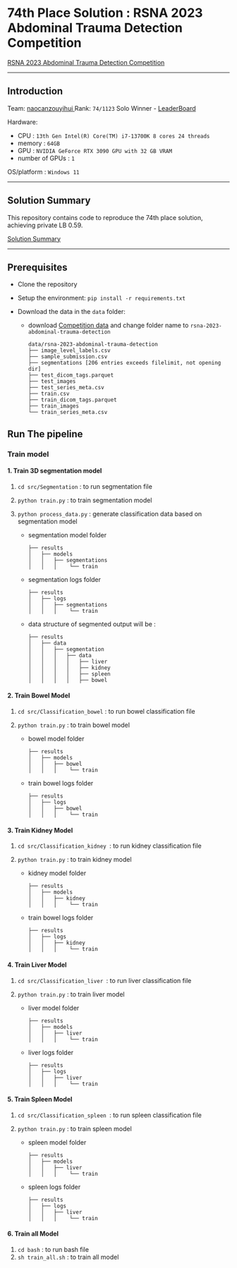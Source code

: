 # 74th Place Solution : RSNA 2023 Abdominal Trauma Detection Competition

[RSNA 2023 Abdominal Trauma Detection Competition](https://www.kaggle.com/competitions/rsna-2023-abdominal-trauma-detection/overview)

------

## Introduction

Team: [naocanzouyihui ](https://www.kaggle.com/naocanzouyihui)
Rank: `74/1123` Solo Winner - [LeaderBoard](https://www.kaggle.com/competitions/rsna-2023-abdominal-trauma-detection/leaderboard)

Hardware:

- CPU : `13th Gen Intel(R) Core(TM) i7-13700K 8 cores 24 threads`
- memory : `64GB`
- GPU : `NVIDIA GeForce RTX 3090 GPU with 32 GB VRAM`
- number of GPUs : `1`

OS/platform : `Windows 11`

------

## Solution Summary

This repository contains code to reproduce the 74th place solution, achieving private LB 0.59.

[Solution Summary](https://www.kaggle.com/competitions/rsna-2023-abdominal-trauma-detection/discussion/459058)

------

## Prerequisites

- Clone the repository

- Setup the environment:
  `pip install -r requirements.txt`

- Download the data in the `data` folder:

  - download [Competition data](https://www.kaggle.com/competitions/rsna-2023-abdominal-trauma-detection/data) and change folder name to `rsna-2023-abdominal-trauma-detection`

    ```
    data/rsna-2023-abdominal-trauma-detection
    ├── image_level_labels.csv
    ├── sample_submission.csv
    ├── segmentations [206 entries exceeds filelimit, not opening dir]
    ├── test_dicom_tags.parquet
    ├── test_images
    ├── test_series_meta.csv
    ├── train.csv
    ├── train_dicom_tags.parquet
    ├── train_images
    └── train_series_meta.csv
    ```

## Run The pipeline

### Train model

#### 1. Train 3D segmentation model

1. `cd src/Segmentation` : to run segmentation file

2. `python train.py` : to train segmentation model

3. `python process_data.py` : generate classification data based on segmentation model

   - segmentation model folder

     ```
     ├── results
     │   ├── models
     │   │   ├── segmentations
     │   │   │    └── train
     ```
   
   - segmentation logs folder
   
     ```
     ├── results
     │   ├── logs
     │   │   ├── segmentations
     │   │   │    └── train
     ```
     
   - data structure of segmented output will be :
   
     ```
     ├── results               
     │   ├── data
     │   │   ├── segmentation
     │   │   │   ├── data        
     │   │   │   │   ├── liver
     │   │   │   │   ├── kidney
     │   │   │   │   ├── spleen
     │   │   │   │   ├── bowel
     ```
     

#### 2. Train Bowel Model

1. `cd src/Classification_bowel` : to run bowel classification file

2. `python train.py` : to train bowel model

   - bowel model folder

     ```
     ├── results
     │   ├── models
     │   │   ├── bowel
     │   │   │    └── train
     ```

   - train bowel logs folder

     ```
     ├── results
     │   ├── logs
     │   │   ├── bowel
     │   │   │    └── train
     ```

#### 3. Train Kidney Model

1. `cd src/Classification_kidney `: to run kidney classification file

2. `python train.py` : to train kidney model

   - kidney model folder

     ```
     ├── results
     │   ├── models
     │   │   ├── kidney
     │   │   │    └── train
     ```

   - train bowel logs folder

     ```
     ├── results
     │   ├── logs
     │   │   ├── kidney
     │   │   │    └── train
     ```

#### 4. Train Liver Model

1. `cd src/Classification_liver `: to run liver classification file

2. `python train.py` : to train liver model

   - liver model folder

     ```
     ├── results
     │   ├── models
     │   │   ├── liver
     │   │   │    └── train
     ```

   - liver logs folder

     ```
     ├── results
     │   ├── logs
     │   │   ├── liver
     │   │   │    └── train
     ```

#### 5. Train Spleen Model

1. `cd src/Classification_spleen `: to run spleen classification file

2. `python train.py` : to train spleen model

   - spleen model folder

     ```
     ├── results
     │   ├── models
     │   │   ├── liver
     │   │   │    └── train
     ```

   - spleen logs folder

     ```
     ├── results
     │   ├── logs
     │   │   ├── liver
     │   │   │    └── train
     ```

#### 6. Train all Model

1. `cd bash` : to run bash file
2. `sh train_all.sh` : to train all model
